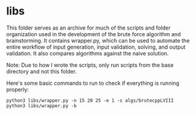 # libs

This folder serves as an archive for much of the scripts and folder organization used in the development of the brute force algorithm and brainstorming. It contains wrapper.py, which can be used to automate the entire workflow of input generation, input validation, solving, and output validation. It also compares algorithms against the naive solution.

Note: Due to how I wrote the scripts, only run scripts from the base directory and not this folder.

Here's some basic commands to run to check if everything is running properly:

```
python3 libs/wrapper.py -n 15 20 25 -e 1 -s algs/brutecppLVIII
python3 libs/wrapper.py -b
```